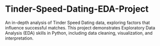# Tinder-Speed-Dating-EDA-Project
An in-depth analysis of Tinder Speed Dating data, exploring factors that influence successful matches. This project demonstrates Exploratory Data Analysis (EDA) skills in Python, including data cleaning, visualization, and interpretation.
